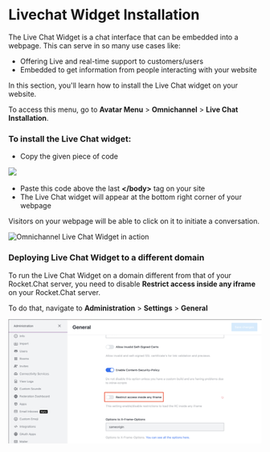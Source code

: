 # Livechat Widget Installation

The Live Chat Widget is a chat interface that can be embedded into a webpage. This can serve in so many use cases like:

* Offering Live and real-time support to customers/users
* Embedded to get information from people interacting with your website

In this section, you'll learn how to install the Live Chat widget on your website.

To access this menu, go to **Avatar Menu** > **Omnichannel** > **Live Chat Installation**.

### To install the Live Chat widget:

* Copy the given piece of code

![](<../../.gitbook/assets/1 (11).png>)

* Paste this code above the last **\</body>** tag on your site
* The Live Chat widget will appear at the bottom right corner of your webpage

Visitors on your webpage will be able to click on it to initiate a conversation.

![Omnichannel Live Chat Widget in action](../../.gitbook/assets/Omnichannel%20Live%20Chat%20Widget%20in%20action)

### Deploying Live Chat Widget to a different domain

To run the Live Chat Widget on a domain different from that of your Rocket.Chat server, you need to disable **Restrict access inside any iframe** on your Rocket.Chat server.

To do that, navigate to **Administration** > **Settings** > **General**

![Administration > General](<../../.gitbook/assets/restrict-access-inside-any-iframe (1).png>)

